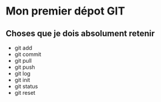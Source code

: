 # Mon premier dépot GIT
## Choses que je dois absolument retenir
- git add
- git commit
- git pull
- git push
- git log
- git init
- git status
- git reset